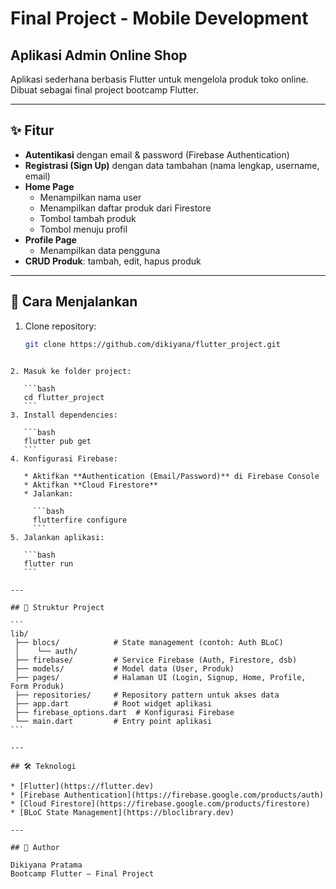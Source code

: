 # Final Project - Mobile Development
## Aplikasi Admin Online Shop

Aplikasi sederhana berbasis Flutter untuk mengelola produk toko online.  
Dibuat sebagai final project bootcamp Flutter.

---

## ✨ Fitur
- **Autentikasi** dengan email & password (Firebase Authentication)
- **Registrasi (Sign Up)** dengan data tambahan (nama lengkap, username, email)
- **Home Page**
  - Menampilkan nama user
  - Menampilkan daftar produk dari Firestore
  - Tombol tambah produk
  - Tombol menuju profil
- **Profile Page**
  - Menampilkan data pengguna
- **CRUD Produk**: tambah, edit, hapus produk

---

## 🚀 Cara Menjalankan
1. Clone repository:
   ```bash
   git clone https://github.com/dikiyana/flutter_project.git
````

2. Masuk ke folder project:

   ```bash
   cd flutter_project
   ```
3. Install dependencies:

   ```bash
   flutter pub get
   ```
4. Konfigurasi Firebase:

   * Aktifkan **Authentication (Email/Password)** di Firebase Console
   * Aktifkan **Cloud Firestore**
   * Jalankan:

     ```bash
     flutterfire configure
     ```
5. Jalankan aplikasi:

   ```bash
   flutter run
   ```

---

## 📂 Struktur Project

```
lib/
 ├── blocs/            # State management (contoh: Auth BLoC)
 │    └── auth/
 ├── firebase/         # Service Firebase (Auth, Firestore, dsb)
 ├── models/           # Model data (User, Produk)
 ├── pages/            # Halaman UI (Login, Signup, Home, Profile, Form Produk)
 ├── repositories/     # Repository pattern untuk akses data
 ├── app.dart          # Root widget aplikasi
 ├── firebase_options.dart  # Konfigurasi Firebase
 └── main.dart         # Entry point aplikasi
```

---

## 🛠 Teknologi

* [Flutter](https://flutter.dev)
* [Firebase Authentication](https://firebase.google.com/products/auth)
* [Cloud Firestore](https://firebase.google.com/products/firestore)
* [BLoC State Management](https://bloclibrary.dev)

---

## 👤 Author

Dikiyana Pratama
Bootcamp Flutter – Final Project

